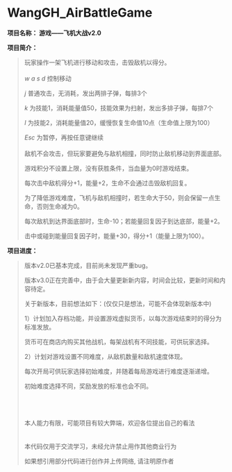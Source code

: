 # WangGH_AirBattleGame

**项目名称：           游戏——飞机大战v2.0**

**项目简介：**
  
  > 玩家操作一架飞机进行移动和攻击，击毁敌机以得分。
  >   <br/><br/>
  > *w a s d* 控制移动
  >
  > *j*  普通攻击，无消耗，发出两排子弹，每排3个
  >
  > *k* 为技能1，消耗能量值50，技能效果为扫射，发出多排子弹，每排7个
  >
  > *l*  为技能2，消耗能量值20，缓慢恢复生命值10点（生命值上限为100）
  >
  > *Esc* 为暂停，再按任意键继续 
  >   <br/><br/>
  > 敌机不会攻击，但玩家要避免与敌机相撞，同时防止敌机移动到界面底部。 
  >
  > 游戏积分不设置上限，没有获胜条件，当血量为0时游戏结束。
  >
  > 每次击中敌机得分+1，能量+2，生命不会通过击毁敌机回复。
  >
  > 为了降低游戏难度，飞机与敌机相撞时，若生命大于50，则会保留一点生命，否则生命减为0。
  >
  > 每次敌机到达界面底部时，生命-10；若能量回复因子到达底部，能量+2。
  >
  > 击中或碰到能量回复因子时，能量+30，得分+1（能量上限为100）。

**项目进度：**

  > 版本v2.0已基本完成，目前尚未发现严重bug。
  >
  > 版本v3.0正在完善中，由于会大量更新新内容，时间会比较，更新时间和内容待定。
  >
  > 关于新版本，目前想法如下：(仅仅只是想法，可能不会体现新版本中)
  >
  > 1）计划加入存档功能，并设置游戏虚拟货币，以每次游戏结束时的得分为标准发放。
  >
  >    货币可在商店内购买其他战机，每架战机有不同技能，可供玩家选择。
  >    
  > 2）计划对游戏设置不同难度，从敌机数量和敌机速度体现。
  >
  >    每次开局可供玩家选择初始难度，并随着每局游戏进行难度逐渐递增。
  >    
  >    初始难度选择不同，奖励发放的标准也会不同。
  >                             
  >   <br/>     <br/>            
  > 本人能力有限，可能项目有较大弊端，欢迎各位提出自己的看法
  >   <br/>  <br/>                                               
  > 本代码仅用于交流学习，未经允许禁止用作其他商业行为
  > 
  > 如果想引用部分代码进行创作并上传网络, 请注明原作者
  
